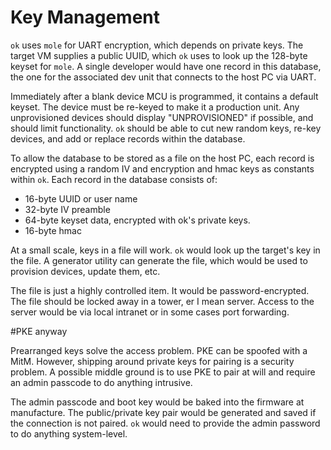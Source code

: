 # Key Management

`ok` uses `mole` for UART encryption, which depends on private keys. The target VM supplies a public UUID, which `ok` uses to look up the 128-byte keyset for `mole`. A single developer would have one record in this database, the one for the associated dev unit that connects to the host PC via UART.

Immediately after a blank device MCU is programmed, it contains a default keyset. The device must be re-keyed to make it a production unit. Any unprovisioned devices should display "UNPROVISIONED" if possible, and should limit functionality. `ok` should be able to cut new random keys, re-key devices, and add or replace records within the database.

To allow the database to be stored as a file on the host PC, each record is encrypted using a random IV and encryption and hmac keys as constants within `ok`. Each record in the database consists of:

- 16-byte UUID or user name
- 32-byte IV preamble
- 64-byte keyset data, encrypted with ok's private keys. 
- 16-byte hmac

At a small scale, keys in a file will work. `ok` would look up the target's key in the file.
A generator utility can generate the file, which would be used to provision devices, update them, etc.

The file is just a highly controlled item. It would be password-encrypted.
The file should be locked away in a tower, er I mean server.
Access to the server would be via local intranet or in some cases port forwarding.

#PKE anyway

Prearranged keys solve the access problem. PKE can be spoofed with a MitM. 
However, shipping around private keys for pairing is a security problem.
A possible middle ground is to use PKE to pair at will and require an admin passcode to do anything intrusive.

The admin passcode and boot key would be baked into the firmware at manufacture.
The public/private key pair would be generated and saved if the connection is not paired.
`ok` would need to provide the admin password to do anything system-level.
